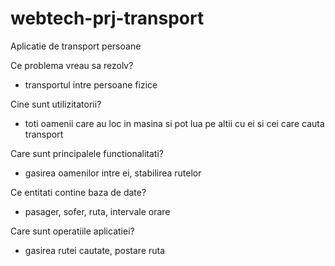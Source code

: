 # webtech-prj-transport
Aplicatie de transport persoane

Ce problema vreau sa rezolv?
  - transportul intre persoane fizice

Cine sunt utilizitatorii?
  - toti oamenii care au loc in masina si pot lua pe altii cu ei si cei care cauta transport

Care sunt principalele functionalitati?
  - gasirea oamenilor intre ei, stabilirea rutelor

Ce entitati contine baza de date?
  - pasager, sofer, ruta, intervale orare

Care sunt operatiile aplicatiei?
  - gasirea rutei cautate, postare ruta
